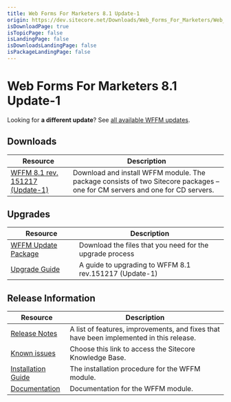 ```yaml
---
title: Web Forms For Marketers 8.1 Update-1
origin: https://dev.sitecore.net/Downloads/Web_Forms_For_Marketers/Web_Forms_For_Marketers_81/Web_forms_for_marketers_81_Update1
isDownloadPage: true
isTopicPage: false
isLandingPage: false
isDownloadsLandingPage: false
isPackageLandingPage: false
---
```


# Web Forms For Marketers 8.1 Update-1

  <Alert variant='warning' mb={4}>
    <AlertIcon />
    

Looking for **a different update**? See [all available WFFM updates](/downloads/Web_Forms_For_Marketers).


  </Alert>
  

## Downloads

 | Resource | Description |
 | --- | --- |
 | [WFFM 8.1 rev. 151217 (Update-1)](https://scdp.blob.core.windows.net/downloads/Web%20Forms%20For%20Marketers/Web%20Forms%20For%20Marketers%2081/Web%20forms%20for%20marketers%2081%20Update1/Secure/Web%20Forms%20For%20Marketers%208.1%20rev.%20151217%20Update-1%20NOT%20SC%20PACKAGE.zip) | Download and install WFFM module. The package consists of two Sitecore packages – one for CM servers and one for CD servers. |

## Upgrades

 | Resource | Description |
 | --- | --- |
 | [WFFM Update Package](https://scdp.blob.core.windows.net/downloads/Web%20Forms%20For%20Marketers/Web%20Forms%20For%20Marketers%2081/Web%20forms%20for%20marketers%2081%20Update1/Secure/Web%20Forms%20For%20Marketers%208.1%20rev.%20151217%20Update%20Packages%20NOT%20SC%20PACKAGE.zip) | Download the files that you need for the upgrade process |
 | [Upgrade Guide](https://scdp.blob.core.windows.net/downloads/Web%20Forms%20For%20Marketers/Web%20Forms%20For%20Marketers%2081/Web%20forms%20for%20marketers%2081%20Update1/Secure/WFFM%208%201%20Update-1%20Upgrade%20Guide.pdf) | A guide to upgrading to WFFM 8.1 rev.151217 (Update-1) |

## Release Information

 | Resource | Description |
 | --- | --- |
 | [Release Notes](/downloads/Web_Forms_For_Marketers/Web_Forms_For_Marketers_81/Web_forms_for_marketers_81_Update1/Release_Notes) | A list of features, improvements, and fixes that have been implemented in this release. |
 | [Known issues](https://kb.sitecore.net/articles/390090) | Choose this link to access the Sitecore Knowledge Base. |
 | [Installation Guide](https://scdp.blob.core.windows.net/downloads/Web%20Forms%20For%20Marketers/Web%20Forms%20For%20Marketers%2081/Web%20forms%20for%20marketers%2081%20Update1/Secure/WFFM%208%201%20Update-1%20Installation%20Guide.pdf) | The installation procedure for the WFFM module. |
 | [Documentation](https://doc.sitecore.com/developers/81/web-forms-for-marketers/en/index-en.html) | Documentation for the WFFM module. |